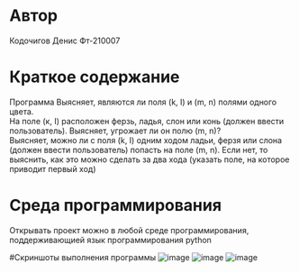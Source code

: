 # Автор
Кодочигов Денис Фт-210007

# Краткое содержание
Программа Выясняет, являются ли поля (k, I) и (m, n) полями одного цвета.  
На поле (к, I) расположен ферзь, ладья, слон или конь (должен ввести пользователь). Выясняет, угрожает ли он полю (m, n)?  
Выясняет, можно ли с поля (k, I) одним ходом ладьи, ферзя или слона (должен ввести пользователь) попасть на поле (m, n). Если нет, то выяснить, как это можно сделать за два хода (указать поле, на которое приводит первый ход)

# Среда программирования 
Открывать проект можно в любой среде программирования, поддерживающией язык программирования python

#Скриншоты выполнения программы
![image](https://user-images.githubusercontent.com/113355417/208613472-15ca7187-bdc7-4030-827b-44ec548287c5.png)
![image](https://user-images.githubusercontent.com/113355417/208613611-5059c2be-5c6d-4625-9c05-aef369cabab4.png)
![image](https://user-images.githubusercontent.com/113355417/208614485-b7cc2d1c-d240-4785-a6e8-687d2a90a706.png)



